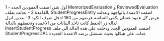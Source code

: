 1 - اول شي اضفت العمودين الجدد MemorizedEvaluation و ReviewedEvaluation بالقاعدة
2 - عدلت بملف StudentProgressEntry اضفت الاعمدة بالواجهة وعدلت عرض كل عمود عشان يكفي الشاشة عرضهم من 180 ادخل شوف الكود 
3- بعدين انزل لداله زر الحفظ كانت تاخذ البيانات من الاعمدة وتحفظهم بالدالة InsertStudentProgress اضفت العمودين الجدد ودخلت على هذه الدالة الى ملف StudentProgressDAL عدلت على هيكلها بحيث تستقبل برضه الاعمدة الجديدة 
